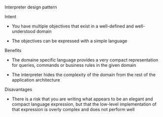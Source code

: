 Interpreter design pattern

Intent

* You have multiple objectives that exist in a well-defined and well-understood domain

* The objectives can be expressed with a simple language

Benefits

* The domaine specific language provides a very compact representation for queries, commands or business rules in the given domain

* The interpreter hides the complexity of the domain from the rest of the application architecture

Disavantages

* There is a risk that you are writing what appears to be an elegant and compact language expression, but that the low-level implementation of that expression is overly complex and does not perform well